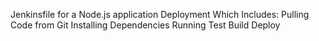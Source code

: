 Jenkinsfile for a Node.js application Deployment Which Includes:
Pulling Code from Git
Installing Dependencies
Running Test
Build
Deploy
